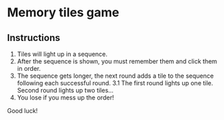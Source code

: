 # Memory tiles game

## Instructions

1. Tiles will light up in a sequence.<br>
2. After the sequence is shown, you must remember them and click them in order.
3. The sequence gets longer, the next round adds a tile to the sequence following each successful round.
3.1 The first round lights up one tile. Second round lights up two tiles...
4. You lose if you mess up the order!

Good luck!

